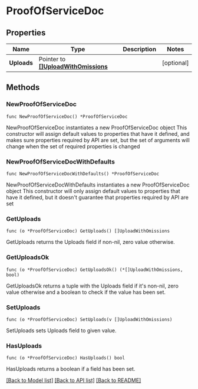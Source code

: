 # ProofOfServiceDoc

## Properties

Name | Type | Description | Notes
------------ | ------------- | ------------- | -------------
**Uploads** | Pointer to [**[]UploadWithOmissions**](UploadWithOmissions.md) |  | [optional] 

## Methods

### NewProofOfServiceDoc

`func NewProofOfServiceDoc() *ProofOfServiceDoc`

NewProofOfServiceDoc instantiates a new ProofOfServiceDoc object
This constructor will assign default values to properties that have it defined,
and makes sure properties required by API are set, but the set of arguments
will change when the set of required properties is changed

### NewProofOfServiceDocWithDefaults

`func NewProofOfServiceDocWithDefaults() *ProofOfServiceDoc`

NewProofOfServiceDocWithDefaults instantiates a new ProofOfServiceDoc object
This constructor will only assign default values to properties that have it defined,
but it doesn't guarantee that properties required by API are set

### GetUploads

`func (o *ProofOfServiceDoc) GetUploads() []UploadWithOmissions`

GetUploads returns the Uploads field if non-nil, zero value otherwise.

### GetUploadsOk

`func (o *ProofOfServiceDoc) GetUploadsOk() (*[]UploadWithOmissions, bool)`

GetUploadsOk returns a tuple with the Uploads field if it's non-nil, zero value otherwise
and a boolean to check if the value has been set.

### SetUploads

`func (o *ProofOfServiceDoc) SetUploads(v []UploadWithOmissions)`

SetUploads sets Uploads field to given value.

### HasUploads

`func (o *ProofOfServiceDoc) HasUploads() bool`

HasUploads returns a boolean if a field has been set.


[[Back to Model list]](../README.md#documentation-for-models) [[Back to API list]](../README.md#documentation-for-api-endpoints) [[Back to README]](../README.md)


